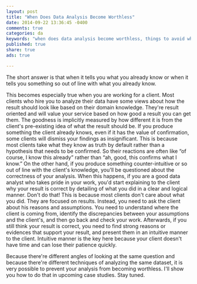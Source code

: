 ```yaml
---
layout: post
title: "When Does Data Analysis Become Worthless"
date: 2014-09-22 13:36:45 -0400
comments: true
categories: da
keywords: "when does data analysis become worthless, things to avoid when doing data analysis"
published: true
share: true
ads: true

---
```

The short answer is that when it tells you what you already know or when it tells you something so out of line with what you already know. 

This becomes especially true when you are working for a client. Most clients who hire you to analyze their data have some views about how the result should look like based on their domain knowledge. They're result oriented and will value your service based on how good a result you can get them. The goodness is implicitly measured by how different it is from the client's pre-existing idea of what the result should be. If you produce something the client already knows, even if it has the value of confirmation, some clients will dismiss your findings as insignificant. This is because most clients take what they know as truth by default rather than a hypothesis that needs to be confirmed. So their reactions are often like “of course, I know this already” rather than “ah, good, this confirms what I know.” On the other hand, if you produce something counter-intuitive or so out of line with the client's knowledge, you'll be questioned about the correctness of your analysis. When this happens, if you are a good data analyst who takes pride in your work, you'd start explaining to the client why your result is correct by detailing of what you did in a clear and logical manner. Don't do that! This is because most clients don't care about what you did. They are focused on results. Instead, you need to ask the client about his reasons and assumptions. You need to understand where the client is coming from, identify the discrepancies between your assumptions and the client's, and then go back and check your work. Afterwards, if you still think your result is correct, you need to find strong reasons or evidences that support your result, and present them in an intuitive manner to the client. Intuitive manner is the key here because your client doesn't have time and can lose their patience quickly. 

Because there're different angles of looking at the same question and because there're different techniques of analyzing the same dataset, it is very possible to prevent your analysis from becoming worthless. I'll show you how to do that in upcoming case studies. Stay tuned. 
